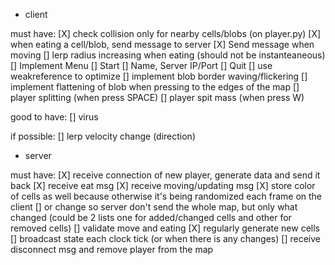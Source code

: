 * client

must have:
[X] check collision only for nearby cells/blobs (on player.py)
[X] when eating a cell/blob, send message to server
[X] Send message when moving
[] lerp radius increasing when eating (should not be instanteaneous)
[] Implement Menu
    [] Start
    [] Name, Server IP/Port
    [] Quit
[] use weakreference to optimize
[] implement blob border waving/flickering
[] implement flattening of blob when pressing to the edges of the map
[] player splitting (when press SPACE)
[] player spit mass (when press W)

good to have:
[] virus

if possible:
[] lerp velocity change (direction)

* server

must have:
[X] receive connection of new player, generate data and send it back
[X] receive eat msg
[X] receive moving/updating msg
[X] store color of cells as well because otherwise it's being randomized each frame on the client
    [] or change so server don't send the whole map, but only what changed (could be 2 lists one for added/changed cells and other for removed cells)
[] validate move and eating
[X] regularly generate new cells
[] broadcast state each clock tick (or when there is any changes)
[] receive disconnect msg and remove player from the map